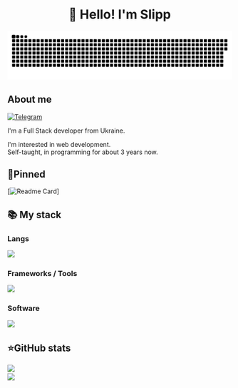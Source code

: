 <h1 align="center">👋 Hello! I'm Slipp </h1>

<p align="center">
 <img width="600" src="assets/github-snake.svg" alt="snake"/>
</p>

## About me
[![Telegram](https://img.shields.io/badge/-Telegram-2CA5E0?style=flat&logo=telegram&logoColor=white)](https://t.me/slippfx)

I'm a Full Stack developer from Ukraine.  

I'm interested in web development.  
Self-taught, in programming for about 3 years now.

## 📌Pinned
[![Readme Card](https://github-readme-stats.vercel.app/api/pin/?username=sslipp&repo=ItManuals&theme=dracula&bg_color=00000000&)]


  <summary><h2><b>📚 My stack</b></h2></summary>
  <p>
    <h3>Langs</h3>
    <img src="https://skillicons.dev/icons?i=py,html,css,js,ts&perline=7" />
    <h3>Frameworks / Tools</h3>
    <img src="https://skillicons.dev/icons?i=linux,flutter,react,docker,nodejs,git,bootstrap&perline=7" />
    <h3>Software</h3>
    <img src="https://skillicons.dev/icons?i=visualstudio,vscode,postman&perline=7" />
    <br>
  </p>


  <summary><h2><b>⭐GitHub stats</b></h2></summary>
  <p>
   <img src="https://github-readme-stats.vercel.app/api/top-langs/?username=sslipp&theme=dracula&layout=compact&hide_border=true&bg_color=00000000" />
   <br>
   <img src="https://github-readme-stats.vercel.app/api?username=sslipp&count_private=true&show_icons=true&theme=dracula&hide_border=true&bg_color=00000000" />
  </p>
